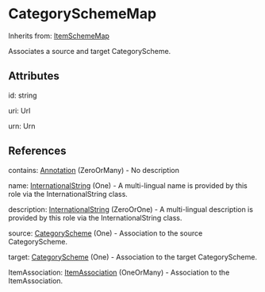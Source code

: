
# CategorySchemeMap

Inherits from: [ItemSchemeMap](ItemSchemeMap.md)



Associates a source and target CategoryScheme.

## Attributes

id: string

uri: Url

urn: Urn



## References

contains: [Annotation](../Base/Annotation.md) (ZeroOrMany) - No description

name: [InternationalString](../Base/InternationalString.md) (One) - A multi-lingual name is provided by this role via the InternationalString class.

description: [InternationalString](../Base/InternationalString.md) (ZeroOrOne) - A multi-lingual description is provided by this role via the InternationalString class.

source: [CategoryScheme](../CategorySchemes/CategoryScheme.md) (One) - Association to the source CategoryScheme.

target: [CategoryScheme](../CategorySchemes/CategoryScheme.md) (One) - Association to the target CategoryScheme.

ItemAssociation: [ItemAssociation](ItemAssociation.md) (OneOrMany) - Association to the ItemAssociation.




